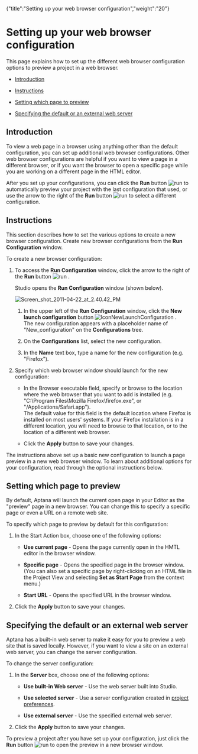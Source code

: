 {"title":"Setting up your web browser configuration","weight":"20"} 

# Setting up your web browser configuration

This page explains how to set up the different web browser configuration options to preview a project in a web browser.

*   [Introduction](#Introduction)
    
*   [Instructions](#Instructions)
    
*   [Setting which page to preview](#Settingwhichpagetopreview)
    
*   [Specifying the default or an external web server](#Specifyingthedefaultoranexternalwebserver)
    

## Introduction

To view a web page in a browser using anything other than the default configuration, you can set up additional web browser configurations. Other web browser configurations are helpful if you want to view a page in a different browser, or if you want the browser to open a specific page while you are working on a different page in the HTML editor.

After you set up your configurations, you can click the **Run** button ![run](/Images/appc/download/attachments/30083124/run.png) to automatically preview your project with the last configuration that used, or use the arrow to the right of the **Run** button ![run](/Images/appc/download/attachments/30083124/run.png) to select a different configuration.

## Instructions

This section describes how to set the various options to create a new browser configuration. Create new browser configurations from the **Run Configuration** window.

To create a new browser configuration:

1.  To access the **Run Configuration** window, click the arrow to the right of the **Run** button ![run](/Images/appc/download/attachments/30083124/run.png) .  
      
    Studio opens the **Run Configuration** window (shown below).
    
    ![Screen_shot_2011-04-22_at_2.40.42_PM](/Images/appc/download/attachments/30083124/Screen_shot_2011-04-22_at_2.40.42_PM.png)
    1.  In the upper left of the **Run Configuration** window, click the **New launch configuration** button ![IconNewLaunchConfiguration](/Images/appc/download/attachments/30083124/IconNewLaunchConfiguration.png) .  
        The new configuration appears with a placeholder name of "New\_configuration" on the **Configurations** tree.
        
    2.  On the **Configurations** list, select the new configuration.
        
    3.  In the **Name** text box, type a name for the new configuration (e.g. "Firefox").
        
2.  Specify which web browser window should launch for the new configuration:
    
    *   In the Browser executable field, specify or browse to the location where the web browser that you want to add is installed (e.g. "C:\\Program Files\\Mozilla Firefox\\firefox.exe", or "/Applications/Safari.app").  
        The default value for this field is the default location where Firefox is installed on most users' systems. If your Firefox installation is in a different location, you will need to browse to that location, or to the location of a different web browser.
        
    *   Click the **Apply** button to save your changes.
        
    

The instructions above set up a basic new configuration to launch a page preview in a new web browser window. To learn about additional options for your configuration, read through the optional instructions below.

## Setting which page to preview

By default, Aptana will launch the current open page in your Editor as the "preview" page in a new browser. You can change this to specify a specific page or even a URL on a remote web site.

To specify which page to preview by default for this configuration:

1.  In the Start Action box, choose one of the following options:
    
    *   **Use current page** - Opens the page currently open in the HMTL editor in the browser window.
        
    *   **Specific page** - Opens the specified page in the browser window. (You can also set a specific page by right-clicking on an HTML file in the Project View and selecting **Set as Start Page** from the context menu.)
        
    *   **Start URL** - Opens the specified URL in the browser window.
        
    
2.  Click the **Apply** button to save your changes.
    

## Specifying the default or an external web server

Aptana has a built-in web server to make it easy for you to preview a web site that is saved locally. However, if you want to view a site on an external web server, you can change the server configuration.

To change the server configuration:

1.  In the **Server** box, choose one of the following options:
    
    *   **Use built-in Web server** - Use the web server built into Studio.
        
    *   **Use selected server** - Use a server configuration created in [project preferences](/docs/appc/Axway_Appcelerator_Studio/Axway_Appcelerator_Studio_Guide/Web_Development/Previewing/Creating_a_Custom_Preview_Server/).
        
    *   **Use external server** - Use the specified external web server.
        
    
2.  Click the **Apply** button to save your changes.
    

To preview a project after you have set up your configuration, just click the **Run** button ![run](/Images/appc/download/attachments/30083124/run.png) to open the preview in a new browser window.